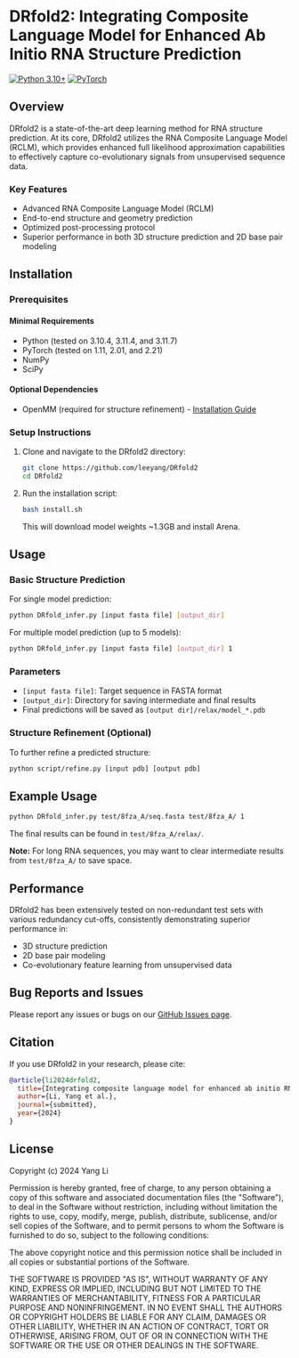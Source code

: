 # DRfold2: Integrating Composite Language Model for Enhanced Ab Initio RNA Structure Prediction

[![Python 3.10+](https://img.shields.io/badge/python-3.10%2B-blue)](https://www.python.org/downloads/)
[![PyTorch](https://img.shields.io/badge/PyTorch-1.11%2B-red)](https://pytorch.org/)

## Overview

DRfold2 is a state-of-the-art deep learning method for RNA structure prediction. At its core, DRfold2 utilizes the RNA Composite Language Model (RCLM), which provides enhanced full likelihood approximation capabilities to effectively capture co-evolutionary signals from unsupervised sequence data.

### Key Features

- Advanced RNA Composite Language Model (RCLM)
- End-to-end structure and geometry prediction
- Optimized post-processing protocol
- Superior performance in both 3D structure prediction and 2D base pair modeling

## Installation

### Prerequisites

#### Minimal Requirements
- Python (tested on 3.10.4, 3.11.4, and 3.11.7)
- PyTorch (tested on 1.11, 2.01, and 2.21)
- NumPy
- SciPy

#### Optional Dependencies
- OpenMM (required for structure refinement) - [Installation Guide](https://openmm.org/)

### Setup Instructions

1. Clone and navigate to the DRfold2 directory:
   ```bash
   git clone https://github.com/leeyang/DRfold2
   cd DRfold2
   ```

2. Run the installation script:
   ```bash
   bash install.sh
   ```
   This will download model weights ~1.3GB and install Arena.

## Usage

### Basic Structure Prediction

For single model prediction:
```bash
python DRfold_infer.py [input fasta file] [output_dir]
```

For multiple model prediction (up to 5 models):
```bash
python DRfold_infer.py [input fasta file] [output_dir] 1
```

### Parameters

- `[input fasta file]`: Target sequence in FASTA format
- `[output_dir]`: Directory for saving intermediate and final results
- Final predictions will be saved as `[output dir]/relax/model_*.pdb`

### Structure Refinement (Optional)

To further refine a predicted structure:
```bash
python script/refine.py [input pdb] [output pdb]
```

## Example Usage

```bash
python DRfold_infer.py test/8fza_A/seq.fasta test/8fza_A/ 1
```

The final results can be found in `test/8fza_A/relax/`.

**Note:** For long RNA sequences, you may want to clear intermediate results from `test/8fza_A/` to save space.

## Performance

DRfold2 has been extensively tested on non-redundant test sets with various redundancy cut-offs, consistently demonstrating superior performance in:
- 3D structure prediction
- 2D base pair modeling
- Co-evolutionary feature learning from unsupervised data

## Bug Reports and Issues

Please report any issues or bugs on our [GitHub Issues page](https://github.com/leeyang/DRfold2/issues).

## Citation

If you use DRfold2 in your research, please cite:
```bibtex
@article{li2024drfold2,
  title={Integrating composite language model for enhanced ab initio RNA structure prediction},
  author={Li, Yang et al.},
  journal={submitted},
  year={2024}
}
```

## License

Copyright (c) 2024 Yang Li

Permission is hereby granted, free of charge, to any person obtaining a copy
of this software and associated documentation files (the "Software"), to deal
in the Software without restriction, including without limitation the rights
to use, copy, modify, merge, publish, distribute, sublicense, and/or sell
copies of the Software, and to permit persons to whom the Software is
furnished to do so, subject to the following conditions:

The above copyright notice and this permission notice shall be included in all
copies or substantial portions of the Software.

THE SOFTWARE IS PROVIDED "AS IS", WITHOUT WARRANTY OF ANY KIND, EXPRESS OR
IMPLIED, INCLUDING BUT NOT LIMITED TO THE WARRANTIES OF MERCHANTABILITY,
FITNESS FOR A PARTICULAR PURPOSE AND NONINFRINGEMENT. IN NO EVENT SHALL THE
AUTHORS OR COPYRIGHT HOLDERS BE LIABLE FOR ANY CLAIM, DAMAGES OR OTHER
LIABILITY, WHETHER IN AN ACTION OF CONTRACT, TORT OR OTHERWISE, ARISING FROM,
OUT OF OR IN CONNECTION WITH THE SOFTWARE OR THE USE OR OTHER DEALINGS IN THE
SOFTWARE.